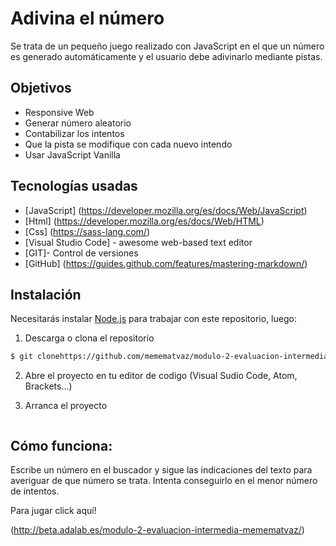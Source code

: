 # Adivina el número
Se trata de un pequeño juego realizado con JavaScript en el que un número es generado automáticamente y el usuario debe adivinarlo mediante pistas.

## Objetivos 

* Responsive Web
* Generar número aleatorio
* Contabilizar los intentos
* Que la pista se modifique con cada nuevo intendo
* Usar JavaScript Vanilla

## Tecnologías usadas 

* [JavaScript] (https://developer.mozilla.org/es/docs/Web/JavaScript) 
* [Html] (https://developer.mozilla.org/es/docs/Web/HTML) 
* [Css] (https://sass-lang.com/)
* [Visual Studio Code] - awesome web-based text editor
* [GIT]- Control de versiones
* [GitHub] (https://guides.github.com/features/mastering-markdown/)


## Instalación 


Necesitarás instalar  [Node.js](https://nodejs.org/) para trabajar con este repositorio, luego:

1. Descarga o clona el repositorio
```sh
$ git clonehttps://github.com/memematvaz/modulo-2-evaluacion-intermedia-memematvaz.git
```
2. Abre el proyecto en tu editor de codigo (Visual Sudio Code, Atom, Brackets...)

3. Arranca el proyecto

```sh

```

## Cómo funciona:
Escribe un número en el buscador y sigue las indicaciones del texto para averiguar de que número se trata. Intenta conseguirlo en el menor número de intentos.

Para jugar click aquí!

(http://beta.adalab.es/modulo-2-evaluacion-intermedia-memematvaz/)
